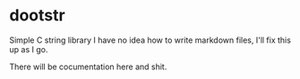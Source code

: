 
# dootstr

Simple C string library
I have no idea how to write markdown files, I'll fix this up as I go.

There will be cocumentation here and shit.
